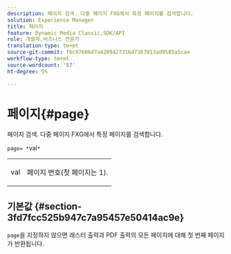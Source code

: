 ```yaml
---
description: 페이지 검색. 다중 페이지 FXG에서 특정 페이지를 검색합니다.
solution: Experience Manager
title: 페이지
feature: Dynamic Media Classic,SDK/API
role: 개발자,비즈니스 전문가
translation-type: tm+mt
source-git-commit: f6c97606d7a4209427316d7367013ad9585a5cae
workflow-type: tm+mt
source-wordcount: '57'
ht-degree: 5%

---
```



# 페이지{#page}

페이지 검색. 다중 페이지 FXG에서 특정 페이지를 검색합니다.

`page= *`val`*`

<table id="simpletable_E92560F812B64A36A3D108CA7DEED5AC"> 
 <tr class="strow"> 
  <td class="stentry"> <p><span class="codeph"> <span class="varname"> val</span></span> </p> </td> 
  <td class="stentry"> <p>페이지 번호(첫 페이지는 1). </p></td> 
 </tr> 
</table>

## 기본값 {#section-3fd7fcc525b947c7a95457e50414ac9e}

`page`을 지정하지 않으면 래스터 출력과 PDF 출력의 모든 페이지에 대해 첫 번째 페이지가 반환됩니다.
